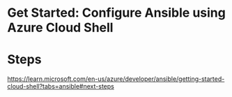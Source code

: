 # Get Started: Configure Ansible using Azure Cloud Shell

# Steps

https://learn.microsoft.com/en-us/azure/developer/ansible/getting-started-cloud-shell?tabs=ansible#next-steps
